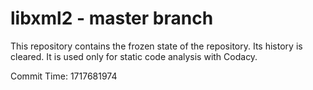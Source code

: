 # libxml2 - master branch

This repository contains the frozen state of the repository.
Its history is cleared. It is used only for static code
analysis with Codacy.

Commit Time: 1717681974